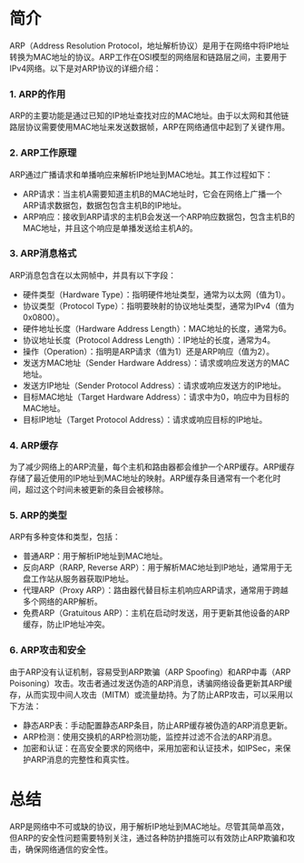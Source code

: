 # 简介

ARP（Address Resolution Protocol，地址解析协议）是用于在网络中将IP地址转换为MAC地址的协议。ARP工作在OSI模型的网络层和链路层之间，主要用于IPv4网络。以下是对ARP协议的详细介绍：

### 1. ARP的作用

ARP的主要功能是通过已知的IP地址查找对应的MAC地址。由于以太网和其他链路层协议需要使用MAC地址来发送数据帧，ARP在网络通信中起到了关键作用。

### 2. ARP工作原理

ARP通过广播请求和单播响应来解析IP地址到MAC地址。其工作过程如下：
- ARP请求：当主机A需要知道主机B的MAC地址时，它会在网络上广播一个ARP请求数据包，数据包包含主机B的IP地址。
- ARP响应：接收到ARP请求的主机B会发送一个ARP响应数据包，包含主机B的MAC地址，并且这个响应是单播发送给主机A的。

### 3. ARP消息格式

ARP消息包含在以太网帧中，并具有以下字段：
- 硬件类型（Hardware Type）：指明硬件地址类型，通常为以太网（值为1）。
- 协议类型（Protocol Type）：指明要映射的协议地址类型，通常为IPv4（值为0x0800）。
- 硬件地址长度（Hardware Address Length）：MAC地址的长度，通常为6。
- 协议地址长度（Protocol Address Length）：IP地址的长度，通常为4。
- 操作（Operation）：指明是ARP请求（值为1）还是ARP响应（值为2）。
- 发送方MAC地址（Sender Hardware Address）：请求或响应发送方的MAC地址。
- 发送方IP地址（Sender Protocol Address）：请求或响应发送方的IP地址。
- 目标MAC地址（Target Hardware Address）：请求中为0，响应中为目标的MAC地址。
- 目标IP地址（Target Protocol Address）：请求或响应目标的IP地址。

### 4. ARP缓存

为了减少网络上的ARP流量，每个主机和路由器都会维护一个ARP缓存。ARP缓存存储了最近使用的IP地址到MAC地址的映射。ARP缓存条目通常有一个老化时间，超过这个时间未被更新的条目会被移除。

### 5. ARP的类型

ARP有多种变体和类型，包括：
- 普通ARP：用于解析IP地址到MAC地址。
- 反向ARP（RARP, Reverse ARP）：用于解析MAC地址到IP地址，通常用于无盘工作站从服务器获取IP地址。
- 代理ARP（Proxy ARP）：路由器代替目标主机响应ARP请求，通常用于跨越多个网络的ARP解析。
- 免费ARP（Gratuitous ARP）：主机在启动时发送，用于更新其他设备的ARP缓存，防止IP地址冲突。

### 6. ARP攻击和安全

由于ARP没有认证机制，容易受到ARP欺骗（ARP Spoofing）和ARP中毒（ARP Poisoning）攻击。攻击者通过发送伪造的ARP消息，诱骗网络设备更新其ARP缓存，从而实现中间人攻击（MITM）或流量劫持。为了防止ARP攻击，可以采用以下方法：
- 静态ARP表：手动配置静态ARP条目，防止ARP缓存被伪造的ARP消息更新。
- ARP检测：使用交换机的ARP检测功能，监控并过滤不合法的ARP消息。
- 加密和认证：在高安全要求的网络中，采用加密和认证技术，如IPSec，来保护ARP消息的完整性和真实性。

# 总结

ARP是网络中不可或缺的协议，用于解析IP地址到MAC地址。尽管其简单高效，但ARP的安全性问题需要特别关注，通过各种防护措施可以有效防止ARP欺骗和攻击，确保网络通信的安全性。
